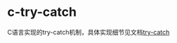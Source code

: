 # c-try-catch
C语言实现的try-catch机制，具体实现细节见文档[try-catch](http://www.di.unipi.it/~nids/docs/longjump_try_trow_catch.html)
